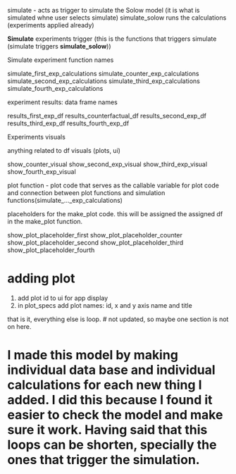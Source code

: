 

simulate - acts as trigger to simulate the Solow model
(it is what is simulated whne user selects simulate)
simulate_solow runs the calculations (experiments applied already)


**Simulate** experiments trigger (this is the functions that triggers simulate (simulate triggers **simulate_solow**))

Simulate experiment function names 

simulate_first_exp_calculations
simulate_counter_exp_calculations
simulate_second_exp_calculations
simulate_third_exp_calculations
simulate_fourth_exp_calculations



experiment results: data frame names

results_first_exp_df
results_counterfactual_df
results_second_exp_df
results_third_exp_df
results_fourth_exp_df


Experiments visuals

anything related to df visuals (plots, ui)

show_counter_visual
show_second_exp_visual
show_third_exp_visual
show_fourth_exp_visual






plot function  -  plot code that serves as the callable variable for plot code and connection between plot functions and simulation functions(simulate_..._exp_calculations)


placeholders for the make_plot code. this will be assigned the assigned df in the make_plot function.

show_plot_placeholder_first
show_plot_placeholder_counter
show_plot_placeholder_second
show_plot_placeholder_third
show_plot_placeholder_fourth



# adding plot

1. add plot id to ui for app display
2. in plot_specs add plot names: id, x and y axis name and title

that is it, everything else is loop. # not updated, so maybe one section is not on here. 
# I made this model by making individual data base and individual calculations for each new thing I added. I did this because I found it easier to check the model and make sure it work. Having said that this loops can be shorten, specially the ones that trigger the simulation.